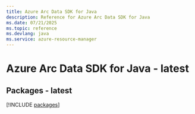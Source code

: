 ```yaml
---
title: Azure Arc Data SDK for Java
description: Reference for Azure Arc Data SDK for Java
ms.date: 07/21/2025
ms.topic: reference
ms.devlang: java
ms.service: azure-resource-manager
---
```

# Azure Arc Data SDK for Java - latest
## Packages - latest
[!INCLUDE [packages](arc-data-index.md)]